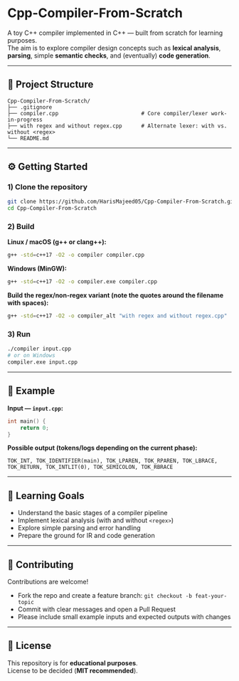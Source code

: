 # Cpp-Compiler-From-Scratch

A toy C++ compiler implemented in C++ — built from scratch for learning purposes.  
The aim is to explore compiler design concepts such as **lexical analysis**, **parsing**, simple **semantic checks**, and (eventually) **code generation**.

---

## 📂 Project Structure

```text
Cpp-Compiler-From-Scratch/
├── .gitignore
├── compiler.cpp                          # Core compiler/lexer work-in-progress
├── with regex and without regex.cpp      # Alternate lexer: with vs. without <regex>
└── README.md
```

---

## ⚙️ Getting Started

### 1) Clone the repository

```bash
git clone https://github.com/HarisMajeed05/Cpp-Compiler-From-Scratch.git
cd Cpp-Compiler-From-Scratch
```

### 2) Build

**Linux / macOS (g++ or clang++):**

```bash
g++ -std=c++17 -O2 -o compiler compiler.cpp
```

**Windows (MinGW):**

```bash
g++ -std=c++17 -O2 -o compiler.exe compiler.cpp
```

**Build the regex/non-regex variant (note the quotes around the filename with spaces):**

```bash
g++ -std=c++17 -O2 -o compiler_alt "with regex and without regex.cpp"
```

### 3) Run

```bash
./compiler input.cpp
# or on Windows
compiler.exe input.cpp
```

---

## 🧪 Example

**Input — `input.cpp`:**

```cpp
int main() {
    return 0;
}
```

**Possible output (tokens/logs depending on the current phase):**

```text
TOK_INT, TOK_IDENTIFIER(main), TOK_LPAREN, TOK_RPAREN, TOK_LBRACE,
TOK_RETURN, TOK_INTLIT(0), TOK_SEMICOLON, TOK_RBRACE
```

---

## 🎯 Learning Goals

- Understand the basic stages of a compiler pipeline
- Implement lexical analysis (with and without `<regex>`)
- Explore simple parsing and error handling
- Prepare the ground for IR and code generation

---

## 🤝 Contributing

Contributions are welcome!

- Fork the repo and create a feature branch: `git checkout -b feat-your-topic`
- Commit with clear messages and open a Pull Request
- Please include small example inputs and expected outputs with changes

---

## 📜 License

This repository is for **educational purposes**.  
License to be decided (**MIT recommended**).
